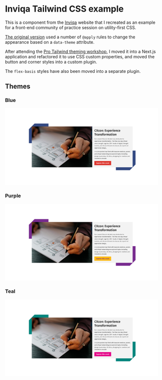 # Inviqa Tailwind CSS example

This is a component from the [Inviqa](https://inviqa.com) website that I recreated as an example for a front-end community of practice session on utility-first CSS.

[The original version](https://play.tailwindcss.com/Yfmw8O5UNN) used a number of `@apply` rules to change the appearance based on a `data-theme` attribute.

After attending the [Pro Tailwind theming workshop](), I moved it into a Next.js application and refactored it to use CSS custom properties, and moved the button and corner styles into a custom plugin.

The `flex-basis` styles have also been moved into a separate plugin.

## Themes

### Blue

![](./docs/blue.png)

### Purple

![](./docs/purple.png)

### Teal

![](./docs/teal.png)
